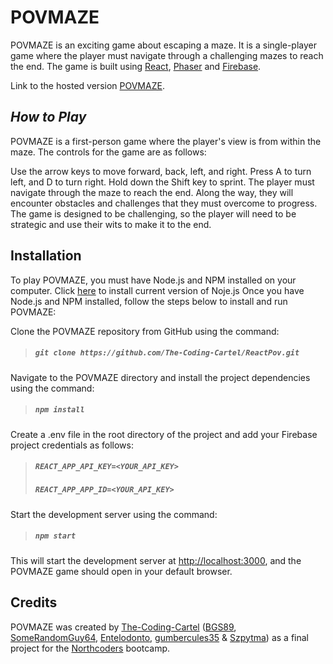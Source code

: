 # POVMAZE

POVMAZE is an exciting game about escaping a maze. It is a single-player game where the player must navigate through a challenging mazes to reach the end. The game is built using [React](https://react.dev/), [Phaser](https://phaser.io/) and [Firebase](https://firebase.google.com/).

Link to the hosted version [POVMAZE](https://povmaze.netlify.app/).

## **_How to Play_**

POVMAZE is a first-person game where the player's view is from within the maze. The controls for the game are as follows:

Use the arrow keys to move forward, back, left, and right.
Press A to turn left, and D to turn right.
Hold down the Shift key to sprint.
The player must navigate through the maze to reach the end. Along the way, they will encounter obstacles and challenges that they must overcome to progress. The game is designed to be challenging, so the player will need to be strategic and use their wits to make it to the end.

## **Installation**

To play POVMAZE, you must have Node.js and NPM installed on your computer. 
Click [here](https://nodejs.org/en) to install current version of Noje.js
Once you have Node.js and NPM installed, follow the steps below to install and run POVMAZE:

Clone the POVMAZE repository from GitHub using the command:

> ##### `git clone https://github.com/The-Coding-Cartel/ReactPov.git`

Navigate to the POVMAZE directory and install the project dependencies using the command:

> ##### `npm install`

Create a .env file in the root directory of the project and add your Firebase project credentials as follows:

> ##### `REACT_APP_API_KEY=<YOUR_API_KEY>`
>
> ##### `REACT_APP_APP_ID=<YOUR_API_KEY>`

Start the development server using the command:

> ##### `npm start`

This will start the development server at [http://localhost:3000](http://localhost:3000), and the POVMAZE game should open in your default browser.

## Credits

POVMAZE was created by [The-Coding-Cartel](https://github.com/The-Coding-Cartel) ([BGS89](https://github.com/BGS89), [SomeRandomGuy64](https://github.com/SomeRandomGuy64), [Entelodonto](https://github.com/Entelodonto), [gumbercules35](https://github.com/gumbercules35) & [Szpytma](https://github.com/Szpytma/)) as a final project for the [Northcoders](https://northcoders.com/) bootcamp.
